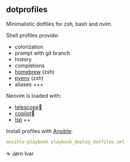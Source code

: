 ## dotprofiles
Minimalistic dotfiles for zsh, bash and nvim.

Shell profiles provide:
- colorization
- prompt with git branch
- history
- completions
- [homebrew](https://github.com/homebrew/homebrew) (zsh)
- [pyenv](https://github.com/pyenv/pyenv) (zsh)
- aliases +++

Neovim is loaded with:
- [telescope](https://github.com/nvim-telescope/telescope.nvim)🔭
- [copilot](https://github.com/zbirenbaum/copilot.lua)🤖
- [lsp](https://github.com/VonHeikemen/lsp-zero.nvim) ++

Install profiles with [Ansible](https://github.com/ansible/ansible):
```YAML
ansible-playbook playbook_deploy_dotfiles.yml
```
☕️ Jørn Ivar
